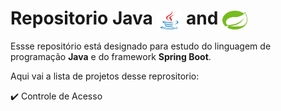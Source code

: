 # Repositorio Java <img align="center" alt="Java" height="30" width="40" src="https://github.com/devicons/devicon/blob/master/icons/java/java-original.svg"> and <img align="center" alt="Spring Boot" height="30" width="40" src="https://github.com/devicons/devicon/blob/master/icons/spring/spring-original.svg">

Essse repositório está designado para estudo do linguagem de programação __Java__ e do framework __Spring Boot__.

Aqui vai a lista de projetos desse reprositorio:

:heavy_check_mark: Controle de Acesso
